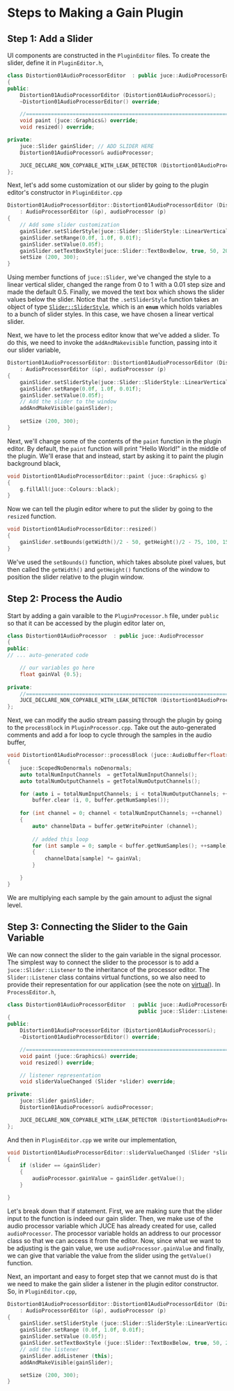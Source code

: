 # Steps to Making a Gain Plugin

## Step 1: Add a Slider

UI components are constructed in the `PluginEditor` files. To create the slider, define it in `PluginEditor.h`,

``` cpp
class Distortion01AudioProcessorEditor  : public juce::AudioProcessorEditor
{
public:
    Distortion01AudioProcessorEditor (Distortion01AudioProcessor&);
    ~Distortion01AudioProcessorEditor() override;

    //==============================================================================
    void paint (juce::Graphics&) override;
    void resized() override;

private:
    juce::Slider gainSlider; // ADD SLIDER HERE
    Distortion01AudioProcessor& audioProcessor;

    JUCE_DECLARE_NON_COPYABLE_WITH_LEAK_DETECTOR (Distortion01AudioProcessorEditor)
};
```

Next, let's add some customization ot our slider by going to the plugin editor's constructor in `PluginEditor.cpp`

```cpp
Distortion01AudioProcessorEditor::Distortion01AudioProcessorEditor (Distortion01AudioProcessor& p)
    : AudioProcessorEditor (&p), audioProcessor (p)
{
    // Add some slider customization
    gainSlider.setSliderStyle(juce::Slider::SliderStyle::LinearVertical);
    gainSlider.setRange(0.0f, 1.0f, 0.01f);
    gainSlider.setValue(0.05f);
    gainSlider.setTextBoxStyle(juce::Slider::TextBoxBelow, true, 50, 20);
    setSize (200, 300);
}
```

Using member functions of `juce::Slider`, we've changed the style to a linear vertical slider, changed the range from 0 to 1 with a 0.01 step size and made the default 0.5. Finally, we moved the text box which shows the slider values below the slider. Notice that the `.setSliderStyle` function takes an object of type [`Slider::SliderStyle`](https://docs.juce.com/master/classSlider.html#af1caee82552143dd9ff0fc9f0cdc0888), which is an **`enum`** which holds variables to a bunch of slider styles. In this case, we have chosen a linear vertical slider.

Next, we have to let the process editor know that we've added a slider. To do this, we need to invoke the  `addAndMakevisible` function, passing into it our slider variable,

```cpp
Distortion01AudioProcessorEditor::Distortion01AudioProcessorEditor (Distortion01AudioProcessor& p)
    : AudioProcessorEditor (&p), audioProcessor (p)
{
    gainSlider.setSliderStyle(juce::Slider::SliderStyle::LinearVertical);
    gainSlider.setRange(0.0f, 1.0f, 0.01f);
    gainSlider.setValue(0.05f);
    // Add the slider to the window
    addAndMakeVisible(gainSlider);
    
    setSize (200, 300);
}
```

Next, we'll change some of the contents of the `paint` function in the plugin editor. By default, the `paint` function will print "Hello World!" in the middle of the plugin. We'll erase that and instead, start by asking it to paint the plugin background black,

```cpp
void Distortion01AudioProcessorEditor::paint (juce::Graphics& g)
{
    g.fillAll(juce::Colours::black);
}
```

Now we can tell the plugin editor where to put the slider by going to the `resized` function.

```cpp
void Distortion01AudioProcessorEditor::resized()
{
    gainSlider.setBounds(getWidth()/2 - 50, getHeight()/2 - 75, 100, 150);
}
```

We've used the `setBounds()` function, which takes absolute pixel values, but then called the `getWidth()` and `getHeight()` functions of the window to position the slider relative to the plugin window.

## Step 2: Process the Audio

Start by adding a gain varaible to the `PluginProcessor.h` file, under `public` so that it can be accessed by the plugin editor later on,

```cpp
class Distortion01AudioProcessor  : public juce::AudioProcessor
{
public:
// ... auto-generated code

    // our variables go here
    float gainVal {0.5};
    
private:
    //==============================================================================
    JUCE_DECLARE_NON_COPYABLE_WITH_LEAK_DETECTOR (Distortion01AudioProcessor)
};
```

Next, we can modify the audio stream passing through the plugin by going to the `processBlock` in `PluginProcessor.cpp`. Take out the auto-generated comments and add a for loop to cycle through the samples in the audio buffer,

```cpp
void Distortion01AudioProcessor::processBlock (juce::AudioBuffer<float>& buffer, juce::MidiBuffer& midiMessages)
{
    juce::ScopedNoDenormals noDenormals;
    auto totalNumInputChannels  = getTotalNumInputChannels();
    auto totalNumOutputChannels = getTotalNumOutputChannels();

    for (auto i = totalNumInputChannels; i < totalNumOutputChannels; ++i)
        buffer.clear (i, 0, buffer.getNumSamples());
    
    for (int channel = 0; channel < totalNumInputChannels; ++channel)
    {
        auto* channelData = buffer.getWritePointer (channel);
        
        // added this loop
        for (int sample = 0; sample < buffer.getNumSamples(); ++sample)
        {
            channelData[sample] *= gainVal;
        }

    }
}
```

We are multiplying each sample by the gain amount to adjust the signal level.

## Step 3: Connecting the Slider to the Gain Variable

We can now connect the slider to the gain variable in the signal processor. The simplest way to connect the slider to the processor is to add a `juce::Slider::Listener` to the inheritance of the processor editor. The `Slider::Listener` class contains virtual functions, so we also need to provide their representation for our application (see the note on [virtual](../C++/Virtual.md)). In `ProcessEditor.h`,

```cpp
class Distortion01AudioProcessorEditor  : public juce::AudioProcessorEditor,
                                          public juce::Slider::Listener
{
public:
    Distortion01AudioProcessorEditor (Distortion01AudioProcessor&);
    ~Distortion01AudioProcessorEditor() override;

    //==============================================================================
    void paint (juce::Graphics&) override;
    void resized() override;

    // listener representation
    void sliderValueChanged (Slider *slider) override;

private:
    juce::Slider gainSlider;
    Distortion01AudioProcessor& audioProcessor;

    JUCE_DECLARE_NON_COPYABLE_WITH_LEAK_DETECTOR (Distortion01AudioProcessorEditor)
};
```

And then in `PluginEditor.cpp` we write our implementation,

```cpp
void Distortion01AudioProcessorEditor::sliderValueChanged (Slider *slider)
{
    if (slider == &gainSlider)
    {
        audioProcessor.gainValue = gainSlider.getValue();
    }

}
```

Let's break down that if statement. First, we are making sure that the slider input to the function is indeed our gain slider. Then, we make use of the audio processor variable which JUCE has already created for use, called `audioProcessor`. The processor variable holds an address to our processor class so that we can access it from the editor. Now, since what we want to be adjusting is the gain value, we use `audioProcessor.gainValue` and finally, we can give that variable the value from the slider using the `getValue()` function.

Next, an important and easy to forget step that we cannot must do is that we need to make the gain slider a listener in the plugin editor constructor. So, in `PluginEditor.cpp`,

```cpp
Distortion01AudioProcessorEditor::Distortion01AudioProcessorEditor (Distortion01AudioProcessor& p)
    : AudioProcessorEditor (&p), audioProcessor (p)
{
    gainSlider.setSliderStyle (juce::Slider::SliderStyle::LinearVertical);
    gainSlider.setRange (0.0f, 1.0f, 0.01f);
    gainSlider.setValue (0.05f);
    gainSlider.setTextBoxStyle (juce::Slider::TextBoxBelow, true, 50, 20);
    // add the listener
    gainSlider.addListener (this);
    addAndMakeVisible(gainSlider);

    setSize (200, 300);
}
```
